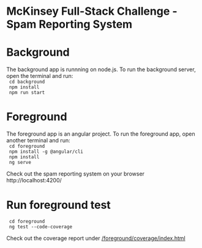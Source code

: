 # McKinsey Full-Stack Challenge - Spam Reporting System
# Background

The background app is runnning on node.js. To run the background server, open the terminal and run:  
` cd background`  
` npm install`   
` npm run start`

# Foreground

The foreground app is an angular project. To run the foreground app, open another terminal and run:  
` cd foreground`  
` npm install -g @angular/cli`  
` npm install`   
` ng serve`

Check out the spam reporting system on your browser http://localhost:4200/


# Run foreground test
` cd foreground`  
` ng test --code-coverage`

Check out the coverage report under [/foreground/coverage/index.html](foreground\coverage\foreground\index.html)





